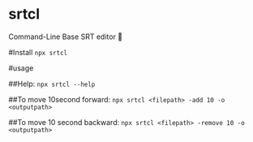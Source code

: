 # srtcl
Command-Line Base SRT editor 🚀


#Install
`npx srtcl`

#usage

##Help:
`npx srtcl --help`

##To move 10second forward:
`npx srtcl <filepath> -add 10 -o <outputpath>`

##To move 10 second backward:
`npx srtcl <filepath> -remove 10 -o <outputpath>`


